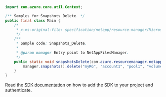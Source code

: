 ```java
import com.azure.core.util.Context;

/** Samples for Snapshots Delete. */
public final class Main {
    /*
     * x-ms-original-file: specification/netapp/resource-manager/Microsoft.NetApp/stable/2021-10-01/examples/Snapshots_Delete.json
     */
    /**
     * Sample code: Snapshots_Delete.
     *
     * @param manager Entry point to NetAppFilesManager.
     */
    public static void snapshotsDelete(com.azure.resourcemanager.netapp.NetAppFilesManager manager) {
        manager.snapshots().delete("myRG", "account1", "pool1", "volume1", "snapshot1", Context.NONE);
    }
}
```

Read the [SDK documentation](https://github.com/Azure/azure-sdk-for-java/blob/azure-resourcemanager-netapp_1.0.0-beta.8/sdk/netapp/azure-resourcemanager-netapp/README.md) on how to add the SDK to your project and authenticate.
